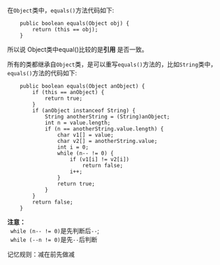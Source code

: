 
在``Object``类中，``equals()``方法代码如下:

```
    public boolean equals(Object obj) {
        return (this == obj);
    }

```
所以说 Object类中equal()比较的是**引用** 是否一致。

所有的类都继承自``Object``类，是可以重写``equals()``方法的，比如``String``类中，``equals()``方法的代码如下:
```
    public boolean equals(Object anObject) {
        if (this == anObject) {
            return true;
        }
        if (anObject instanceof String) {
            String anotherString = (String)anObject;
            int n = value.length;
            if (n == anotherString.value.length) {
                char v1[] = value;
                char v2[] = anotherString.value;
                int i = 0;
                while (n-- != 0) { 
                    if (v1[i] != v2[i])
                        return false;
                    i++;
                }
                return true;
            }
        }
        return false;
    }
```
**注意：** <br>
`` while (n-- != 0)``是先判断后``--``;<br>
`` while (--n != 0)``是先``--``后判断

记忆规则：减在前先做减




